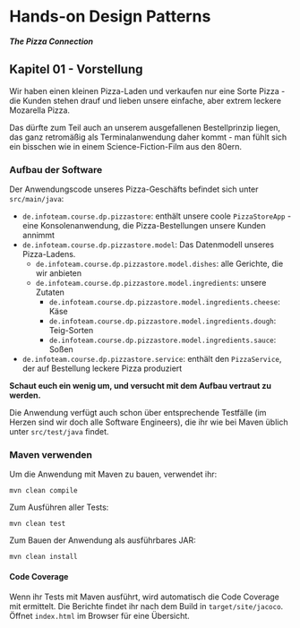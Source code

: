 # Hands-on Design Patterns
***The Pizza Connection***

## Kapitel 01 - Vorstellung
Wir haben einen kleinen Pizza-Laden und verkaufen nur eine Sorte Pizza - die Kunden stehen drauf und lieben unsere einfache, aber extrem leckere Mozarella Pizza.

Das dürfte zum Teil auch an unserem ausgefallenen Bestellprinzip liegen, das ganz retromäßig als Terminalanwendung daher kommt - man fühlt sich ein bisschen wie in einem Science-Fiction-Film aus den 80ern.

### Aufbau der Software
Der Anwendungscode unseres Pizza-Geschäfts befindet sich unter `src/main/java`:
* `de.infoteam.course.dp.pizzastore`:
  enthält unsere coole `PizzaStoreApp` - eine Konsolenanwendung, die Pizza-Bestellungen unsere Kunden annimmt
* `de.infoteam.course.dp.pizzastore.model`: Das Datenmodell unseres Pizza-Ladens.
    * `de.infoteam.course.dp.pizzastore.model.dishes`: alle Gerichte, die wir anbieten
    * `de.infoteam.course.dp.pizzastore.model.ingredients`: unsere Zutaten
        * `de.infoteam.course.dp.pizzastore.model.ingredients.cheese`: Käse
        * `de.infoteam.course.dp.pizzastore.model.ingredients.dough`: Teig-Sorten
        * `de.infoteam.course.dp.pizzastore.model.ingredients.sauce`: Soßen
* `de.infoteam.course.dp.pizzastore.service`: enthält den `PizzaService`, der auf Bestellung leckere Pizza produziert

**Schaut euch ein wenig um, und versucht mit dem Aufbau vertraut zu werden.**

Die Anwendung verfügt auch schon über entsprechende Testfälle (im Herzen sind wir doch alle Software Engineers), die ihr wie bei Maven üblich unter `src/test/java` findet.

### Maven verwenden

Um die Anwendung mit Maven zu bauen, verwendet ihr:
```
mvn clean compile
```
Zum Ausführen aller Tests:
```
mvn clean test
```
Zum Bauen der Anwendung als ausführbares JAR:
```
mvn clean install
```

#### Code Coverage
Wenn ihr Tests mit Maven ausführt, wird automatisch die Code Coverage mit ermittelt. Die Berichte findet ihr nach dem Build in `target/site/jacoco`. Öffnet `index.html` im Browser für eine Übersicht.